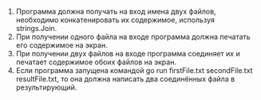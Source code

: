 1. Программа должна получать на вход имена двух файлов, необходимо  конкатенировать их содержимое, используя strings.Join.
2. При получении одного файла на входе программа должна печатать его содержимое на экран.
3. При получении двух файлов на входе программа соединяет их и печатает содержимое обоих файлов на экран.
4. Если программа запущена командой go run firstFile.txt secondFile.txt resultFile.txt, то она должна написать два соединённых файла в результирующий.